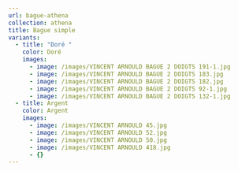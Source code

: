 ```yaml
---
url: bague-athena
collection: athena
title: Bague simple
variants:
  - title: "Doré "
    color: Doré
    images:
      - image: /images/VINCENT ARNOULD BAGUE 2 DOIGTS 191-1.jpg
      - image: /images/VINCENT ARNOULD BAGUE 2 DOIGTS 183.jpg
      - image: /images/VINCENT ARNOULD BAGUE 2 DOIGTS 182.jpg
      - image: /images/VINCENT ARNOULD BAGUE 2 DOIGTS 92-1.jpg
      - image: /images/VINCENT ARNOULD BAGUE 2 DOIGTS 132-1.jpg
  - title: Argent
    color: Argent
    images:
      - image: /images/VINCENT ARNOULD 45.jpg
      - image: /images/VINCENT ARNOULD 52.jpg
      - image: /images/VINCENT ARNOULD 50.jpg
      - image: /images/VINCENT ARNOULD 418.jpg
      - {}
---
```

